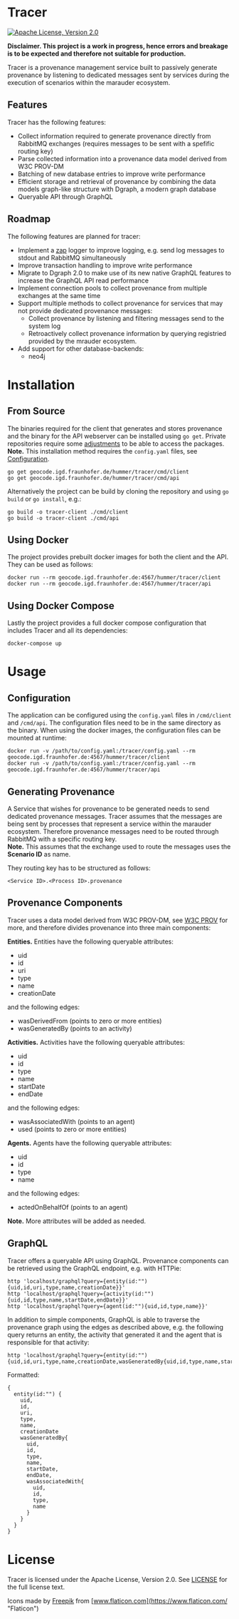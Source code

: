 # Tracer
[![Apache License, Version 2.0](https://img.shields.io/badge/license-Apache--2.0-blue.svg)](http://www.apache.org/licenses/LICENSE-2.0)

**Disclaimer. This project is a work in progress, hence errors and breakage is to be expected and 
therefore not suitable for production.**

Tracer is a provenance management service built to passively generate provenance by listening to 
dedicated messages sent by services during the execution of scenarios within the marauder ecosystem.

## Features
Tracer has the following features:
* Collect information required to generate provenance directly from RabbitMQ exchanges
(requires messages to be sent with a spefific routing key)
* Parse collected information into a provenance data model derived from W3C PROV-DM
* Batching of new database entries to improve write performance
* Efficient storage and retrieval of provenance by combining the data models graph-like structure
with Dgraph, a modern graph database
* Queryable API through GraphQL

## Roadmap
The following features are planned for tracer:
* Implement a [zap](https://github.com/uber-go/zap) logger to improve logging, e.g. send log 
messages to stdout and RabbitMQ simultaneously
* Improve transaction handling to improve write performance
* Migrate to Dgraph 2.0 to make use of its new native GraphQL features to increase the GraphQL 
API read performance
* Implement connection pools to collect provenance from multiple exchanges at the same time
* Support multiple methods to collect provenance for services that may not provide dedicated 
provenance messages:
  * Collect provenance by listening and filtering messages send to the system log
  * Retroactively collect provenance information by querying registried provided by the mrauder 
  ecosystem.
* Add support for other database-backends:
  * neo4j

# Installation
## From Source
The binaries required for the client that generates and stores provenance and the binary for the
API webserver can be installed using `go get`. Private repositories require some
[adjustments](https://golang.org/doc/faq#git_https) to be able to access the packages.<br>
**Note.** This installation method requires the `config.yaml` files, see 
[Configuration](#Configuration).
```
go get geocode.igd.fraunhofer.de/hummer/tracer/cmd/client
go get geocode.igd.fraunhofer.de/hummer/tracer/cmd/api
```

Alternatively the project can be build by cloning the repository and using `go build` or
`go install`, e.g.:
```
go build -o tracer-client ./cmd/client
go build -o tracer-client ./cmd/api
```

## Using Docker
The project provides prebuilt docker images for both the client and the API. They can be used as
follows:
```
docker run --rm geocode.igd.fraunhofer.de:4567/hummer/tracer/client
docker run --rm geocode.igd.fraunhofer.de:4567/hummer/tracer/api
```

## Using Docker Compose
Lastly the project provides a full docker compose configuration that includes Tracer and all its
dependencies:
```
docker-compose up
```

# Usage
## Configuration
The application can be configured using the `config.yaml` files in `/cmd/client` and `/cmd/api`.
The configuration files need to be in the same directory as the binary. When using the docker
images, the configuration files can be mounted at runtime:
```
docker run -v /path/to/config.yaml:/tracer/config.yaml --rm geocode.igd.fraunhofer.de:4567/hummer/tracer/client
docker run -v /path/to/config.yaml:/tracer/config.yaml --rm geocode.igd.fraunhofer.de:4567/hummer/tracer/api
```
## Generating Provenance
A Service that wishes for provenance to be generated needs to send dedicated provenance messages.
Tracer assumes that the messages are being sent by processes that represent a service within
the marauder ecosystem. Therefore provenance messages need to be routed through RabbitMQ with a
specific routing key.<br>
**Note.** This assumes that the exchange used to route the messages uses the **Scenario ID** as 
name.

They routing key has to be structured as follows:
```
<Service ID>.<Process ID>.provenance
```

## Provenance Components
Tracer uses a data model derived from W3C PROV-DM, see [W3C PROV](https://www.w3.org/TR/prov-dm/)
for more, and therefore divides provenance into three main components:

**Entities.** Entities have the following queryable attributes:
  * uid
  * id
  * uri
  * type
  * name
  * creationDate

and the following edges:
   * wasDerivedFrom (points to zero or more entities)
   * wasGeneratedBy (points to an activity)

**Activities.** Activities have the following queryable attributes:
  * uid
  * id
  * type
  * name
  * startDate
  * endDate

and the following edges:
 * wasAssociatedWith (points to an agent)
 * used (points to zero or more entities)

**Agents.** Agents have the following queryable attributes:
  * uid
  * id
  * type
  * name

and the following edges:
  * actedOnBehalfOf (points to an agent)

**Note.** More attributes will be added as needed.

## GraphQL
Tracer offers a queryable API using GraphQL.
Provenance components can be retrieved using the GraphQL endpoint, e.g. with HTTPie:
```
http 'localhost/graphql?query={entity(id:""){uid,id,uri,type,name,creationDate}}'
http 'localhost/graphql?query={activity(id:""){uid,id,type,name,startDate,endDate}}'
http 'localhost/graphql?query={agent(id:""){uid,id,type,name}}'
```

In addition to simple components, GraphQL is able to traverse the provenance graph using the edges
as described above, e.g. the following query returns an entity, the activity that generated it and
the agent that is responsible for that activity:
```
http 'localhost/graphql?query={entity(id:""){uid,id,uri,type,name,creationDate,wasGeneratedBy{uid,id,type,name,startDate,endDate,wasAssociatedWith{uid,id,type,name}}}}
```
Formatted:
```
{
  entity(id:"") {
    uid,
    id,
    uri,
    type, 
    name, 
    creationDate
    wasGeneratedBy{
      uid,
      id,
      type,
      name,
      startDate,
      endDate,
      wasAssociatedWith{
        uid,
        id,
        type,
        name
      }
    }
  }
}
```

# License

Tracer is licensed under the Apache License, Version 2.0. See [LICENSE](LICENSE) for the full license text.

Icons made by [Freepik](https://www.flaticon.com/authors/freepik "Freepik") from [www.flaticon.com](https://www.flaticon.com/ "Flaticon")
